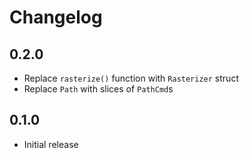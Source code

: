 # Changelog

## 0.2.0

- Replace `rasterize()` function with `Rasterizer` struct
- Replace `Path` with slices of `PathCmd`s

## 0.1.0

- Initial release
